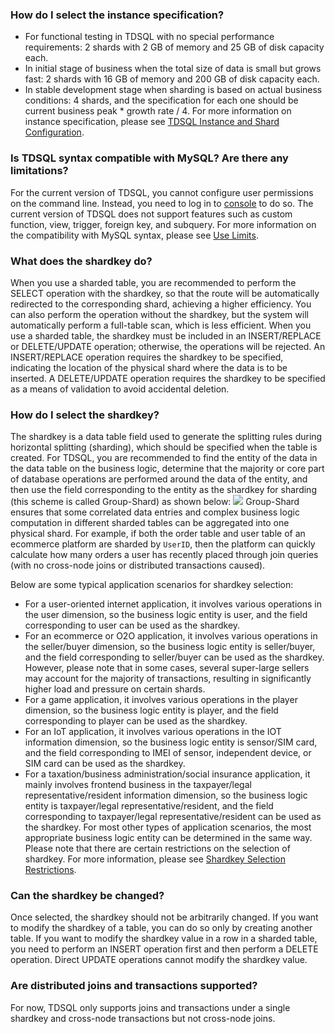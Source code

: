 ### How do I select the instance specification?
- For functional testing in TDSQL with no special performance requirements: 2 shards with 2 GB of memory and 25 GB of disk capacity each.
- In initial stage of business when the total size of data is small but grows fast: 2 shards with 16 GB of memory and 200 GB of disk capacity each.
- In stable development stage when sharding is based on actual business conditions: 4 shards, and the specification for each one should be current business peak * growth rate / 4.
For more information on instance specification, please see [TDSQL Instance and Shard Configuration](https://intl.cloud.tencent.com/document/product/1042/33354).

### Is TDSQL syntax compatible with MySQL? Are there any limitations?
For the current version of TDSQL, you cannot configure user permissions on the command line. Instead, you need to log in to [console](https://console.cloud.tencent.com/dcdb) to do so.
The current version of TDSQL does not support features such as custom function, view, trigger, foreign key, and subquery.
For more information on the compatibility with MySQL syntax, please see [Use Limits](https://intl.cloud.tencent.com/document/product/1042/33356).

### What does the shardkey do?
When you use a sharded table, you are recommended to perform the SELECT operation with the shardkey, so that the route will be automatically redirected to the corresponding shard, achieving a higher efficiency. You can also perform the operation without the shardkey, but the system will automatically perform a full-table scan, which is less efficient.
When you use a sharded table, the shardkey must be included in an INSERT/REPLACE or DELETE/UPDATE operation; otherwise, the operations will be rejected. An INSERT/REPLACE operation requires the shardkey to be specified, indicating the location of the physical shard where the data is to be inserted. A DELETE/UPDATE operation requires the shardkey to be specified as a means of validation to avoid accidental deletion.

### How do I select the shardkey?
The shardkey is a data table field used to generate the splitting rules during horizontal splitting (sharding), which should be specified when the table is created. For TDSQL, you are recommended to find the entity of the data in the data table on the business logic, determine that the majority or core part of database operations are performed around the data of the entity, and then use the field corresponding to the entity as the shardkey for sharding (this scheme is called Group-Shard) as shown below:
![](https://main.qcloudimg.com/raw/f0a5b31d7c69eb34b84dbc9d57b5201a.png)
Group-Shard ensures that some correlated data entries and complex business logic computation in different sharded tables can be aggregated into one physical shard. For example, if both the order table and user table of an ecommerce platform are sharded by `UserID`, then the platform can quickly calculate how many orders a user has recently placed through join queries (with no cross-node joins or distributed transactions caused).

Below are some typical application scenarios for shardkey selection:
 - For a user-oriented internet application, it involves various operations in the user dimension, so the business logic entity is user, and the field corresponding to user can be used as the shardkey.
 - For an ecommerce or O2O application, it involves various operations in the seller/buyer dimension, so the business logic entity is seller/buyer, and the field corresponding to seller/buyer can be used as the shardkey. However, please note that in some cases, several super-large sellers may account for the majority of transactions, resulting in significantly higher load and pressure on certain shards.
 - For a game application, it involves various operations in the player dimension, so the business logic entity is player, and the field corresponding to player can be used as the shardkey.
 - For an IoT application, it involves various operations in the IOT information dimension, so the business logic entity is sensor/SIM card, and the field corresponding to IMEI of sensor, independent device, or SIM card can be used as the shardkey.
 - For a taxation/business administration/social insurance application, it mainly involves frontend business in the taxpayer/legal representative/resident information dimension, so the business logic entity is taxpayer/legal representative/resident, and the field corresponding to taxpayer/legal representative/resident can be used as the shardkey.
For most other types of application scenarios, the most appropriate business logic entity can be determined in the same way. Please note that there are certain restrictions on the selection of shardkey. For more information, please see [Shardkey Selection Restrictions](https://intl.cloud.tencent.com/document/product/1042/33379).

### Can the shardkey be changed?
Once selected, the shardkey should not be arbitrarily changed. If you want to modify the shardkey of a table, you can do so only by creating another table.
If you want to modify the shardkey value in a row in a sharded table, you need to perform an INSERT operation first and then perform a DELETE operation. Direct UPDATE operations cannot modify the shardkey value.

### Are distributed joins and transactions supported?
For now, TDSQL only supports joins and transactions under a single shardkey and cross-node transactions but not cross-node joins.

